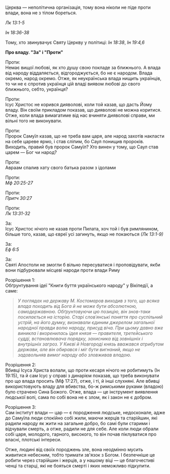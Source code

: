Церква — неполітична організація, тому вона ніколи не піде проти влади, вона не з тілом бореться.

*Лк 13:1-5*

*Ін 18:36-38*

Тому, хто звинувачує Святу Церкву у політиці:
*Ін 18:38*, *Ін 19:4,6*

**Про владу. "За" і "Проти"**

Проти:  
Немає вищої любові, як хто душу свою покладе за ближнього. А влада від народу віддаляється, відгороджується, бо не є народом. Влада окремо, народ окремо. Отже, як неукраїнська влада нищить українців, то чи не є спротив українця цій владі виявом любові до свого ближнього, себто, українця?

Проти:  
Ісус Христос не корився дияволові, коли той казав, що дасть Йому владу. Він своїм прикладом показав, що дияволові не можна коритися. Отже, коли влада вимагатиме від нас вчиняти дияволові справи, ми вільні того не виконувати.

Проти:  
Пророк Самуїл казав, що не треба вам царя, але народ захотів накласти на себе цареве ярмо, і став сліпим, бо Саул понищив пророків. Виходить, правий був пророк Самуїл? Хто винен у тому, що Саул став царем — Бог чи народ?

Проти:  
Авраам спалив хату свого батька разом з ідолами

Проти:  
*Мф 20:25-27*

Проти:  
*Притч 30:27*

Проти:  
*Лк 13:31-32*

За:  
Ісус Христос нічого не казав проти Пилата, хоч той і був римлянином, більше того, казав, що євреї усі загинуть, якщо не покаються *(Лк 13:1-9)*

За:  
*Еф 6:5*

За:  
Святі Апостоли не змогли б вільно пересуватися і проповідувати, якби вони підбурювали місцеві народи проти влади Риму

Розрішення 1:  
Обґрунтування ідеї "Книги буття українського народу" у Вікіпедії, а саме:

> *У поглядах на державу М. Костомаров виходив з того, що всяка влада походить від Бога й не може бути абсолютною, самодержавною. Обґрунтовуючи цю позицію, він знов-таки посилається на історію. Старі слов´янські поняття про суспільний устрій, на його думку, визнавали єдиним джерелом загальної народної правди волю народу, присуд віча. При цьому давно вже виникла і вкоренилась ідея князя — правителя, третейського судді, встановлювача порядку, захисника від зовнішніх і внутрішніх загроз. У Києві й Новгороді князь вважався атрибутом держави, але він обирався і міг бути вигнаний, якщо не задовольняв вимог народу або зловживав владою.*

Розрішення 2:  
Вбивці Ісуса Христа волали, що проти кесаря нічого не робитимуть (Ін 19:15), та й сам Ісус у справі з динарієм показав, що треба виконувати про що влада просить (Мф 17:27), отже, і ті, й інші слухняні. Але вбивці використовують владу для вбивства, бо-ж римськими руками (владою) було страчено Сина Божого. Отже, влада — це інструмент виявлення людської волі, сама по собі вона не є злом, як і закон не є добром.

Розрішення 3:  
Сам інститут влади — цар — є породження людське, недосконале, адже до Самуїла люди спокійно собі жили, маючи жерців та старійшин, які радили народу як жити на загальне добро, бо самі були старими і відчували смерть, а отже, радили не для себе. Але коли люди обрали собі царя, молодого, гарного, високого, то він почав піклуватися про власні, плотські інтереси.

Отже, людині від своїх породжень зле, вона неодмінно мусить живитися небесним, тобто тримати зв'язок з Богом. І безпечніше це робити через старійшин і жерців, а у нашому віці — це благочестиві ченці та старці, які не бояться смерті і яких неможливо підкупити.

